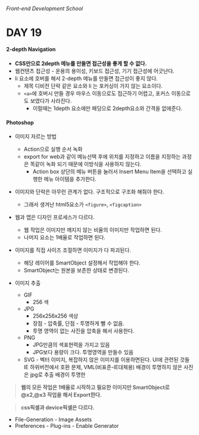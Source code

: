 ###### Front-end Development School

# DAY 19

#### 2-depth Navigation

* **CSS만으로 2depth 메뉴를 만들면 접근성을 좋게 할 수 없다.**
* 웹컨텐츠 접근성 - 운용의 용이성, 키보드 접근성, 기기 접근성에 어긋난다. 
* li 요소에 호버를 해서 2-depth 메뉴를 만들면 접근성이 좋지 않다.
  * 제목 디비전 단락 같은 요소와 li 는 포커싱이 가지 않는 요소이다.
  * `<a>`에 호버시 만들 경우 마우스 이동으로도 접근하기 어렵고, 포커스 이동으로도 보였다가 사라진다.
    * 이럴때는 1depth 요소에만 패딩으로 2depth요소와 간격을 없애준다.


#### Photoshop 

* 이미지 자르는 방법
  * Action으로 실행 순서 녹화
  * export for web과 같이 메뉴선택 후에 위치를 지정하고 이름을 지정하는 과정은 똑같이 녹화 되기 때문에 이방식을 사용하지 않는다.
    * Action box 상단의 메뉴 버튼을 눌러서 Insert Menu Item을 선택하고 실행한 메뉴 아이템을 추가한다.

* 이미지와 단락은 아무런 관계가 없다. 구조적으로 구조화 해줘야 한다. 
  * 그래서 생겨난 html5요소가 `<figure>`, `<figcaption>`
* 웹과 앱은 디자인 프로세스가 다르다. 
  * 웹 작업은 이미지만 깨지지 않는 비율의 이미지만 작업하면 된다.
  * 나머지 요소는 1배율로 작업하면 된다.
* 이미지를 직접 사이즈 조절하면 이미지가 다 파괴된다.
  * 해당 레이어를 SmartObject 설정해서 작업해야 한다.
  * SmartObject는 원본을 보존한 상태로 변경된다.

* 이미지 추출
  * GIF 
    * 256 색
  * JPG 
    * 256x256x256 색상
    * 장점 - 압축률, 단점 - 투명하게 뺄 수 없음.
    * 투명 영역이 없는 사진을 압축을 해서 사용한다. 
  * PNG 
    * JPG만큼의 색표현력을 가지고 있음
    * JPG보다 용량이 크다. 투명영역을 만들수 있음
  * SVG - 벡터 이미지, 복잡하지 않은 이미지를 이용하면된다. UI에 관련된 것들 IE 하위버전에서 호환 문제, VML(비표준-IE대체용)
배경이 투명하지 않은 사진은 jpg로 추출
배경이 투명한 

> **웹의 모든 작업은 1배율로 시작하고 필요한 이미지만 SmartObject로 @x2,@x3 작업을 해서 Export한다.**

> **css픽셀과 device픽셀은 다르다.**


* File-Generation - Image Assets
* Preferences - Plug-ins - Enable Generator


